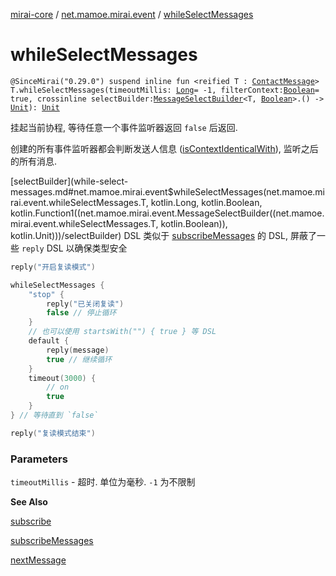 [mirai-core](../index.md) / [net.mamoe.mirai.event](index.md) / [whileSelectMessages](./while-select-messages.md)

# whileSelectMessages

`@SinceMirai("0.29.0") suspend inline fun <reified T : `[`ContactMessage`](../net.mamoe.mirai.message/-contact-message/index.md)`> T.whileSelectMessages(timeoutMillis: `[`Long`](https://kotlinlang.org/api/latest/jvm/stdlib/kotlin/-long/index.html)` = -1, filterContext: `[`Boolean`](https://kotlinlang.org/api/latest/jvm/stdlib/kotlin/-boolean/index.html)` = true, crossinline selectBuilder: `[`MessageSelectBuilder`](-message-select-builder/index.md)`<T, `[`Boolean`](https://kotlinlang.org/api/latest/jvm/stdlib/kotlin/-boolean/index.html)`>.() -> `[`Unit`](https://kotlinlang.org/api/latest/jvm/stdlib/kotlin/-unit/index.html)`): `[`Unit`](https://kotlinlang.org/api/latest/jvm/stdlib/kotlin/-unit/index.html)

挂起当前协程, 等待任意一个事件监听器返回 `false` 后返回.

创建的所有事件监听器都会判断发送人信息 ([isContextIdenticalWith](../net.mamoe.mirai.message/is-context-identical-with.md)), 监听之后的所有消息.

[selectBuilder](while-select-messages.md#net.mamoe.mirai.event$whileSelectMessages(net.mamoe.mirai.event.whileSelectMessages.T, kotlin.Long, kotlin.Boolean, kotlin.Function1((net.mamoe.mirai.event.MessageSelectBuilder((net.mamoe.mirai.event.whileSelectMessages.T, kotlin.Boolean)), kotlin.Unit)))/selectBuilder) DSL 类似于 [subscribeMessages](kotlinx.coroutines.-coroutine-scope/subscribe-messages.md) 的 DSL, 屏蔽了一些 `reply` DSL 以确保类型安全

``` kotlin
reply("开启复读模式")

whileSelectMessages {
    "stop" {
        reply("已关闭复读")
        false // 停止循环
    }
    // 也可以使用 startsWith("") { true } 等 DSL
    default {
        reply(message)
        true // 继续循环
    }
    timeout(3000) {
        // on
        true
    }
} // 等待直到 `false`

reply("复读模式结束")
```

### Parameters

`timeoutMillis` - 超时. 单位为毫秒. `-1` 为不限制

**See Also**

[subscribe](kotlinx.coroutines.-coroutine-scope/subscribe.md)

[subscribeMessages](kotlinx.coroutines.-coroutine-scope/subscribe-messages.md)

[nextMessage](../net.mamoe.mirai.message/next-message.md)

